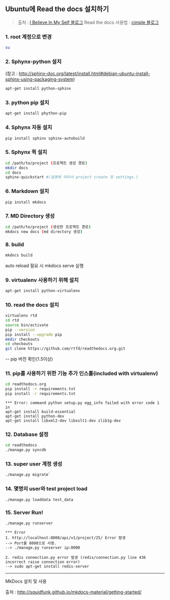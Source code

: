## Ubuntu에 Read the docs 설치하기

> 출처 : [I Believe In My Self 블로그](http://michaelchelen.net/81fa/install-jekyll-2-ubuntu-14-04/)
> Read the docs 사용법 : [cimple 블로그](http://cimple.tistory.com/416)

### 1. root 계정으로 변경
```bash
su 
```
### 2. Sphynx-python 설치 

(참고 : http://sphinx-doc.org/latest/install.html#debian-ubuntu-install-sphinx-using-packaging-system)
```bash
apt-get install python-sphinx
```
### 3. python pip 설치
```bash
apt-get install phython-pip
```
### 4. Sphynx 자동 설치 
```bash
pip install sphinx sphinx-autobuild
```
### 5. Sphynx 퀵 설치
```bash
cd /path/to/project (프로젝트 생성 경로)
mkdir docs
cd docs
sphinx-quickstart #(설명에 따라서 project create 및 settings.)
```

### 6. Markdown 설치

```bash
pip install mkdocs
```

### 7. MD Directory 생성
```bash
cd /path/to/project (생성한 프로젝트 경로)
mkdocs new docs (md directory 생성)
```
### 8. build
```bash
mkdocs build
```
auto reload 필요 시 mkdocs serve 실행

### 9. virtualenv 사용하기 위해 설치
```bash
apt-get install python-virtualenv
```
### 10. read the docs 설치
```bash
virtualenv rtd
cd rtd
source bin/activate
pip --version
pip install --upgrade pip
mkdir checkouts
cd checkouts
git clone https://github.com/rtfd/readthedocs.org.git
```
-- pip 버전 확인(1.5이상)
### 11. pip를 사용하기 위한 기능 추가 인스톨(included with virtualenv)
```bash
cd readthedocs.org 
pip install -r requirements.txt
pip install -r requirements.txt 
```


	*** Error: command python setup.py egg_info failed with error code 1 in
	apt-get install build-essential
	apt-get install python-dev
	apt-get install libxml2-dev libxslt1-dev zlib1g-dev

### 12. Database 설정
```bash
cd readthedocs 
./manage.py syncdb
```

### 13. super user 계정 생성

```bash
./manage.py migrate`
```
### 14. 몇명의 user와 test project load

```bash
./manage.py loaddata test_data
```
### 15. Server Run!

```bash
./manage.py runserver
```



	*** Error
	1. http://localhost:8000/api/v1/project/25/ Error 발생
	--> Port를 8000으로 사용.
	--> ./manage.py runserver ip:8000 

	2. redis connection.py error 발생 (redis/connection.py line 436 incorrect raise connection error)
	--> sudo apt-get install redis-server 



---

MkDocs 설치 및 사용

출처 : http://squidfunk.github.io/mkdocs-material/getting-started/


